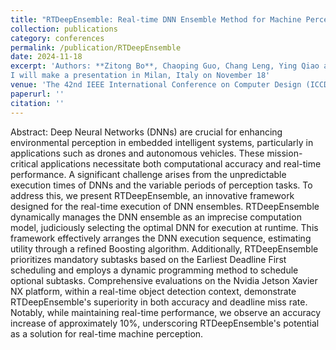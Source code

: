 ```yaml
---
title: "RTDeepEnsemble: Real-time DNN Ensemble Method for Machine Perception Systems"
collection: publications
category: conferences
permalink: /publication/RTDeepEnsemble
date: 2024-11-18
excerpt: 'Authors: **Zitong Bo**, Chaoping Guo, Chang Leng, Ying Qiao and Hongan Wang<br>
I will make a presentation in Milan, Italy on November 18'
venue: 'The 42nd IEEE International Conference on Computer Design (ICCD)'
paperurl: ''
citation: ''
---
```



Abstract: Deep Neural Networks (DNNs) are crucial for enhancing environmental perception in embedded intelligent systems, particularly in applications such as drones and autonomous vehicles. These mission-critical applications necessitate both computational accuracy and real-time performance. A significant challenge arises from the unpredictable execution times of DNNs and the variable periods of perception tasks. To address this, we present RTDeepEnsemble, an innovative framework designed for the real-time execution of DNN ensembles. RTDeepEnsemble dynamically manages the DNN ensemble as an imprecise computation model, judiciously selecting the optimal DNN for execution at runtime. This framework effectively arranges the DNN execution sequence, estimating utility through a refined Boosting algorithm. Additionally, RTDeepEnsemble prioritizes mandatory subtasks based on the Earliest Deadline First scheduling and employs a dynamic programming method to schedule optional subtasks. Comprehensive evaluations on the Nvidia Jetson Xavier NX platform, within a real-time object detection context, demonstrate RTDeepEnsemble's superiority in both accuracy and deadline miss rate. Notably, while maintaining real-time performance, we observe an accuracy increase of approximately 10\%, underscoring RTDeepEnsemble's potential as a solution for real-time machine perception.
